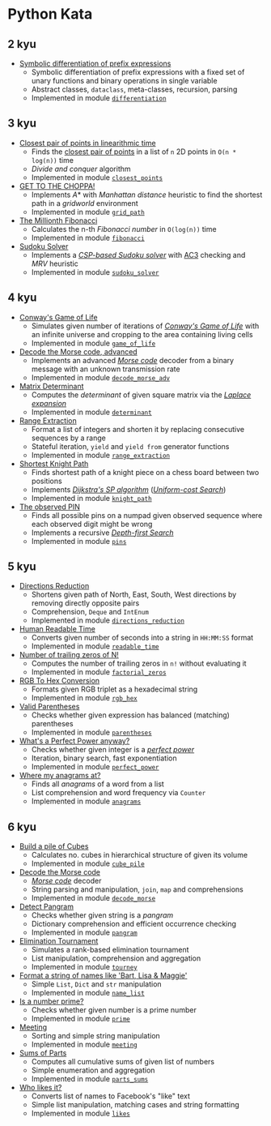 # Python Kata

## 2 kyu
* [Symbolic differentiation of prefix expressions](https://www.codewars.com/kata/584daf7215ac503d5a0001ae)
  * Symbolic differentiation of prefix expressions with a fixed set of
    unary functions and binary operations in single variable
  * Abstract classes, `dataclass`, meta-classes, recursion, parsing
  * Implemented in module [`differentiation`](codewars/differentiation.py)

## 3 kyu
* [Closest pair of points in linearithmic time](https://www.codewars.com/kata/5376b901424ed4f8c20002b7)
  * Finds the [closest pair of points](https://en.wikipedia.org/wiki/Closest_pair_of_points_problem)
    in a list of `n` 2D points in `O(n * log(n))` time
  * *Divide and conquer* algorithm
  * Implemented in module [`closest_points`](codewars/closest_points.py)
* [GET TO THE CHOPPA!](https://www.codewars.com/kata/5573f28798d3a46a4900007a)
  * Implements *A** with *Manhattan distance* heuristic to find the
    shortest path in a *gridworld* environment
  * Implemented in module [`grid_path`](codewars/grid_path.py)
* [The Millionth Fibonacci](https://www.codewars.com/kata/53d40c1e2f13e331fc000c26)
  * Calculates the n-th *Fibonacci number* in `O(log(n))` time
  * Implemented in module [`fibonacci`](codewars/fibonacci.py)
* [Sudoku Solver](https://www.codewars.com/kata/5296bc77afba8baa690002d7)
  * Implements a [*CSP-based Sudoku solver*](https://en.wikipedia.org/wiki/Constraint_satisfaction_problem)
    with [AC3](https://en.wikipedia.org/wiki/AC-3_algorithm) checking and
    *MRV* heuristic
  * Implemented in module [`sudoku_solver`](codewars/sudoku_solver.py)

## 4 kyu
* [Conway's Game of Life](https://www.codewars.com/kata/52423db9add6f6fc39000354)
  * Simulates given number of iterations of [*Conway's Game of Life*](http://en.wikipedia.org/wiki/Conway%27s_Game_of_Life)
    with an infinite universe and cropping to the area containing living
    cells
  * Implemented in module [`game_of_life`](codewars/game_of_life.py)
* [Decode the Morse code, advanced](https://www.codewars.com/kata/54b72c16cd7f5154e9000457)
  * Implements an advanced [*Morse code*](https://en.wikipedia.org/wiki/Morse_code)
    decoder from a binary message with an unknown transmission rate
  * Implemented in module [`decode_morse_adv`](codewars/decode_morse_adv.py)
* [Matrix Determinant](https://www.codewars.com/kata/52a382ee44408cea2500074c)
  * Computes the *determinant* of given square matrix via the
    [*Laplace expansion*](https://en.wikipedia.org/wiki/Laplace_expansion)
  * Implemented in module [`determinant`](codewars/determinant.py)
* [Range Extraction](https://www.codewars.com/kata/51ba717bb08c1cd60f00002f)
  * Format a list of integers and shorten it by replacing consecutive
    sequences by a range
  * Stateful iteration, `yield` and `yield from` generator functions
  * Implemented in module [`range_extraction`](codewars/range_extraction.py)
* [Shortest Knight Path](https://www.codewars.com/kata/549ee8b47111a81214000941)
  * Finds shortest path of a knight piece on a chess board between two
    positions
  * Implements [*Dijkstra's SP algorithm*](https://en.wikipedia.org/wiki/Dijkstra's_algorithm)
    ([*Uniform-cost Search*](https://en.wikipedia.org/wiki/Dijkstra%27s_algorithm#Practical_optimizations_and_infinite_graphs))
  * Implemented in module [`knight_path`](codewars/knight_path.py)
* [The observed PIN](https://www.codewars.com/kata/5263c6999e0f40dee200059d)
  * Finds all possible pins on a numpad given observed sequence where each
    observed digit might be wrong
  * Implements a recursive [*Depth-first Search*](https://en.wikipedia.org/wiki/Depth-first_search)
  * Implemented in module [`pins`](codewars/pins.py)

## 5 kyu
* [Directions Reduction](https://www.codewars.com/kata/550f22f4d758534c1100025a)
  * Shortens given path of North, East, South, West directions by
    removing directly opposite pairs
  * Comprehension, `Deque` and `IntEnum`
  * Implemented in module [`directions_reduction`](codewars/directions_reduction.py)
* [Human Readable Time](https://www.codewars.com/kata/52685f7382004e774f0001f7)
  * Converts given number of seconds into a string in `HH:MM:SS` format
  * Implemented in module [`readable_time`](codewars/readable_time.py)
* [Number of trailing zeros of N!](https://www.codewars.com/kata/52f787eb172a8b4ae1000a34)
  * Computes the number of trailing zeros in `n!` without evaluating it
  * Implemented in module [`factorial_zeros`](codewars/factorial_zeros.py)
* [RGB To Hex Conversion](https://www.codewars.com/kata/513e08acc600c94f01000001)
  * Formats given RGB triplet as a hexadecimal string
  * Implemented in module [`rgb_hex`](codewars/rgb_hex.py)
* [Valid Parentheses](https://www.codewars.com/kata/52774a314c2333f0a7000688)
  * Checks whether given expression has balanced (matching) parentheses
  * Implemented in module [`parentheses`](codewars/parentheses.py)
* [What's a Perfect Power anyway?](https://www.codewars.com/kata/54d4c8b08776e4ad92000835)
  * Checks whether given integer is a [*perfect power*](https://en.wikipedia.org/wiki/Perfect_power)
  * Iteration, binary search, fast exponentiation
  * Implemented in module [`perfect_power`](codewars/perfect_power.py)
* [Where my anagrams at?](https://www.codewars.com/kata/523a86aa4230ebb5420001e1)
  * Finds all *anagrams* of a word from a list
  * List comprehension and word frequency via `Counter`
  * Implemented in module [`anagrams`](codewars/anagrams.py)

## 6 kyu
* [Build a pile of Cubes](https://www.codewars.com/kata/5592e3bd57b64d00f3000047)
  * Calculates no. cubes in hierarchical structure of given its volume
  * Implemented in module [`cube_pile`](codewars/cube_pile.py)
* [Decode the Morse code](https://www.codewars.com/kata/54b724efac3d5402db00065e)
  * [*Morse code*](https://en.wikipedia.org/wiki/Morse_code) decoder
  * String parsing and manipulation, `join`, `map` and comprehensions
  * Implemented in module [`decode_morse`](codewars/decode_morse.py)
* [Detect Pangram](https://www.codewars.com/kata/545cedaa9943f7fe7b000048)
  * Checks whether given string is a *pangram*
  * Dictionary comprehension and efficient occurrence checking
  * Implemented in module [`pangram`](codewars/pangram.py)
* [Elimination Tournament](https://www.codewars.com/kata/5f631ed489e0e101a70c70a0)
  * Simulates a rank-based elimination tournament
  * List manipulation, comprehension and aggregation
  * Implemented in module [`tourney`](codewars/tourney.py)
* [Format a string of names like 'Bart, Lisa & Maggie'](https://www.codewars.com/kata/53368a47e38700bd8300030d)
  * Simple `List`, `Dict` and `str` manipulation
  * Implemented in module [`name_list`](codewars/name_list.py)
* [Is a number prime?](https://www.codewars.com/kata/5262119038c0985a5b00029f)
  * Checks whether given number is a prime number
  * Implemented in module [`prime`](codewars/prime.py)
* [Meeting](https://www.codewars.com/kata/59df2f8f08c6cec835000012)
  * Sorting and simple string manipulation
  * Implemented in module [`meeting`](codewars/meeting.py)
* [Sums of Parts](https://www.codewars.com/kata/5ce399e0047a45001c853c2b)
  * Computes all cumulative sums of given list of numbers
  * Simple enumeration and aggregation
  * Implemented in module [`parts_sums`](codewars/parts_sums.py)
* [Who likes it?](https://www.codewars.com/kata/5266876b8f4bf2da9b000362)
  * Converts list of names to Facebook's "like" text
  * Simple list manipulation, matching cases and string formatting
  * Implemented in module [`likes`](codewars/likes.py)
